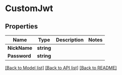 # CustomJwt

## Properties

Name | Type | Description | Notes
------------ | ------------- | ------------- | -------------
**NickName** | **string** |  | 
**Password** | **string** |  | 

[[Back to Model list]](../README.md#documentation-for-models) [[Back to API list]](../README.md#documentation-for-api-endpoints) [[Back to README]](../README.md)


